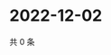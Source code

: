 # 2022-12-02

共 0 条

<!-- BEGIN WEIBO -->
<!-- 最后更新时间 Fri Dec 02 2022 05:11:54 GMT+0800 (China Standard Time) -->

<!-- END WEIBO -->

